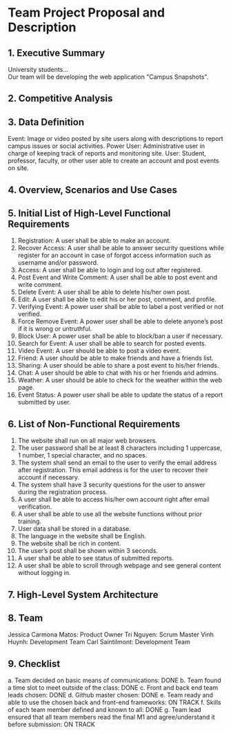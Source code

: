 # Team Project Proposal and Description


## 1. Executive Summary

University students...         
Our team will be developing the web application "Campus Snapshots".   


## 2. Competitive Analysis



## 3. Data Definition

Event: Image or video posted by site users along with descriptions to report campus issues or social activities.
Power User: Administrative user in charge of keeping track of reports and monitoring site.
User: Student, professor, faculty, or other user able to create an account and post events on site.


## 4. Overview, Scenarios and Use Cases



## 5. Initial List of High-Level Functional Requirements

1.	Registration: A user shall be able to make an account. 
2.	Recover Access: A user shall be able to answer security questions while register for an account in case of forgot access information such as username and/or password. 
3.	Access: A user shall be able to login and log out after registered. 
4.	Post Event and Write Comment: A user shall be able to post event and write comment.
5.	Delete Event: A user shall be able to delete his/her own post.
6.	Edit: A user shall be able to edit his or her post, comment, and profile.
7.	Verifying Event: A power user shall be able to label a post verified or not verified. 
8.	Force Remove Event: A power user shall be able to delete anyone’s post if it is wrong or untruthful.
9.	Block User: A power user shall be able to block/ban a user if necessary.
10.	Search for Event: A user shall be able to search for posted events. 
11.	Video Event: A user should be able to post a video event. 
12.	Friend: A user should be able to make friends and have a friends list.
13.	Sharing: A user should be able to share a post event to his/her friends.
14.	Chat: A user should be able to chat with his or her friends and admins.
15.	Weather: A user should be able to check for the weather within the web page. 
16. Event Status: A power user shall be able to update the status of a report submitted by user.


## 6. List of Non-Functional Requirements

1.	The website shall run on all major web browsers.
2.	The user password shall be at least 8 characters including 1 uppercase, 1 number, 1 special character, and no spaces. 
3.	The system shall send an email to the user to verify the email address after registration. This email address is for the user to recover their account if necessary. 
4.	The system shall have 3 security questions for the user to answer during the registration process. 
5.	A user shall be able to access his/her own account right after email verification.
6.	A user shall be able to use all the website functions without prior training.
7.	User data shall be stored in a database. 
8.	The language in the website shall be English.
9.	The website shall be rich in content.
10.	The user’s post shall be shown within 3 seconds. 
11. A user shall be able to see status of submitted reports.
12. A user shall be able to scroll through webpage and see general content without logging in.

## 7. High-Level System Architecture



## 8. Team 

Jessica Carmona Matos: Product Owner
Tri Nguyen: Scrum Master
Vinh Huynh: Development Team
Carl Saintilmont: Development Team


## 9. Checklist

a. Team decided on basic means of communications: DONE
b. Team found a time slot to meet outside of the class: DONE
c. Front and back end team leads chosen: DONE
d. Github master chosen: DONE
e. Team ready and able to use the chosen back and front-end frameworks: ON TRACK
f. Skills of each team member defined and known to all: DONE
g. Team lead ensured that all team members read the final M1 and agree/understand it before submission: ON TRACK


